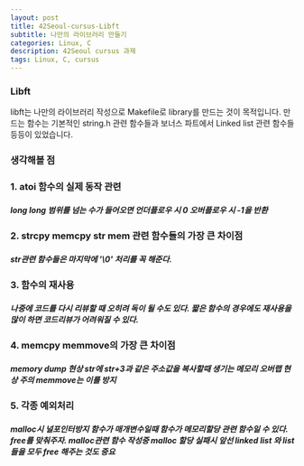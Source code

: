 ```yaml
---
layout: post
title: 42Seoul-cursus-Libft
subtitle: 나만의 라이브러리 만들기
categories: Linux, C
description: 42Seoul cursus 과제 
tags: Linux, C, cursus
---
```


### Libft

libft는 나만의 라이브러리 작성으로 Makefile로 library를 만드는 것이 목적입니다. 만드는 함수는 기본적인 string.h 관련 함수들과 보너스 파트에서 Linked list 관련 함수들 등등이 있었습니다.

### 생각해볼 점

### 1. atoi 함수의 실제 동작 관련 

##### long long 범위를 넘는 수가 들어오면 언더플로우 시 0 오버플로우 시 -1을 반환

### 2. strcpy memcpy str mem 관련 함수들의 가장 큰 차이점

##### str관련 함수들은 마지막에 '\0' 처리를 꼭 해준다.

### 3. 함수의 재사용

##### 나중에 코드를 다시 리뷰할 때 오히려 독이 될 수도 있다. 짧은 함수의 경우에도 재사용을 많이 하면 코드리뷰가 어려워질 수 있다.

### 4. memcpy memmove의 가장 큰 차이점

##### memory dump 현상 str에 str+3과 같은 주소값을 복사할때 생기는 메모리 오버랩 현상 주의 memmove는 이를 방지

### 5. 각종 예외처리

##### malloc시 널포인터방지 함수가 매개변수일때 함수가 메모리할당 관련 함수일 수 있다. free를 맞춰주자. malloc관련 함수 작성중 malloc 할당 실패시 앞선 linked list 와 list들을 모두 free 해주는 것도 중요